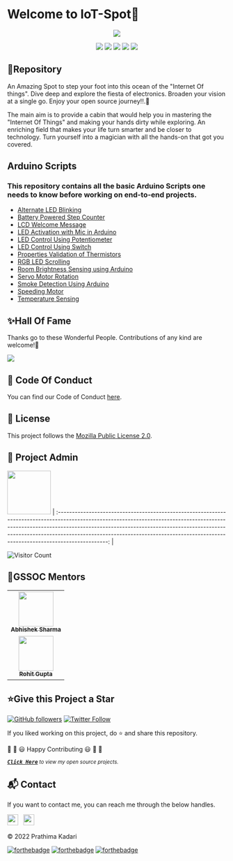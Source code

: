 # Welcome to IoT-Spot👋

<p align="center">
<img src="https://github.com/prathimacode-hub/prathimacode-hub/blob/main/CoverPhotos/IoT-Spot.png"></a>
</p>
<p align="center">
<a href="https://github.com/prathimacode-hub"><img src="https://img.shields.io/badge/PRs-welcome-brightgreen.svg?style=flat&logo=github"></a> 
<a href="https://github.com/prathimacode-hub"><img src="https://img.shields.io/badge/Open%20Source-%F0%9F%A4%8D-Green"></a> 
<a href="https://github.com/prathimacode-hub"><img src="https://img.shields.io/static/v1.svg?label=Contributions&message=Welcome&color=0059b3&style=flat-square"></a>
<a href="https://github.com/prathimacode-hub/IoT-Spot/graphs/contributors"><img src="https://img.shields.io/github/contributors-anon/prathimacode-hub/IoT-Spot"></a>
<a href="https://github.com/prathimacode-hub"><img src="https://img.shields.io/maintenance/yes/2022"></a>
</p> 


<h2>📌Repository</h2>

An Amazing Spot to step your foot into this ocean of the "Internet Of things". Dive deep and explore the fiesta of electronics. Broaden your vision at a single go. Enjoy your open source journey!!.🚀

The main aim is to provide a cabin that would help you in mastering the "Internet Of Things" and making your hands dirty while exploring. An enriching field that makes your life turn smarter and be closer to technology. Turn yourself into a magician with all the hands-on that got you covered.



## Arduino Scripts

### This repository contains all the basic Arduino Scripts one needs to know before working on end-to-end projects.

- [Alternate LED Blinking](https://github.com/prathimacode-hub/IoT-Spot/tree/main/Arduino/Alternate%20LED%20Blinking)
- [Battery Powered Step Counter](https://github.com/prathimacode-hub/IoT-Spot/tree/main/Arduino/Battery%20%Powered%20%Step%20Counter)
- [LCD Welcome Message](https://github.com/prathimacode-hub/IoT-Spot/tree/main/Arduino/LCD%20Welcome%20Message)
- [LED Activation with Mic in Arduino](https://github.com/prathimacode-hub/IoT-Spot/tree/main/Arduino/LED%20Activation%20with%20Mic%20in%20Arduino)
- [LED Control Using Potentiometer](https://github.com/prathimacode-hub/IoT-Spot/tree/main/Arduino/LED%20Control%20Using%20Potentiometer)
- [LED Control Using Switch](https://github.com/prathimacode-hub/IoT-Spot/tree/main/Arduino/LED%20Control%20Using%20Switch)
- [Properties Validation of Thermistors](https://github.com/prathimacode-hub/IoT-Spot/tree/main/Arduino/Properties%20%Validation%20of%20Thermistors)
- [RGB LED Scrolling](https://github.com/prathimacode-hub/IoT-Spot/tree/main/Arduino/RGB%20LED%20Scrolling)
- [Room Brightness Sensing using Arduino](https://github.com/prathimacode-hub/IoT-Spot/tree/main/Arduino/Room%20Brightness%20Sensing%20using%20Arduino)
- [Servo Motor Rotation](https://github.com/prathimacode-hub/IoT-Spot/tree/main/Arduino/Servo%20Motor%20Rotation)
- [Smoke Detection Using Arduino](https://github.com/prathimacode-hub/IoT-Spot/tree/main/Arduino/Smoke%20Detection%20Using%20Arduino)
- [Speeding Motor](https://github.com/prathimacode-hub/IoT-Spot/tree/main/Arduino/Speeding%20Motor%20Using%20Arduino)
- [Temperature Sensing](https://github.com/prathimacode-hub/IoT-Spot/tree/main/Arduino/Temperature%20Sensing)
<h2>✨Hall Of Fame</h2>   

Thanks go to these Wonderful People. Contributions of any kind are welcome!🚀 

<!-- ALL-CONTRIBUTORS-LIST:START - Do not remove or modify this section -->
<!-- prettier-ignore-start -->
<!-- markdownlint-disable -->

<a href="https://github.com/prathimacode-hub/IoT-Spot/graphs/contributors">
  <img src="https://contrib.rocks/image?repo=prathimacode-hub/IoT-Spot" />
</a>

<!-- markdownlint-enable -->
<!-- prettier-ignore-end -->
<!-- ALL-CONTRIBUTORS-LIST:END -->


<h2>📜 Code Of Conduct</h2>

You can find our Code of Conduct [here](https://github.com/prathimacode-hub/IoT-Spot/blob/main/CODE_OF_CONDUCT.md).


<h2>📝 License</h2>  

This project follows the [Mozilla Public License 2.0](https://github.com/prathimacode-hub/IoT-Spot/blob/main/LICENSE).


<h2>🙂 Project Admin</h2>

<a href="https://github.com/prathimacode-hub"><img src="https://github.com/prathimacode-hub/prathimacode-hub/blob/main/Prathima%20updated%20profile%20pic.jpg" width=100px height=100px /></a>
| :------------------------------------------------------------------------------------------------------------------------------------------------------------------------------------------------------------------------------------------------------------------------------------------------------------------------------------------: |

![Visitor Count](https://profile-counter.glitch.me/{prathimacode-hub}/count.svg)


<h2>🤝GSSOC Mentors</h2>

<table>
  <tr>
    <td align='center'><a href='https://github.com/abhisheks008'><img src='https://avatars.githubusercontent.com/u/68724349?v=4' width='80px;' alt=''/><br/><sub><b>Abhishek Sharma</b></sub></a></td>
  </tr>
  <tr>
    <td align='center'><a href='https://github.com/vilgad'><img src='https://avatars.githubusercontent.com/u/84396662?v=4' width='80px;' alt=''/><br/><sub><b>Rohit Gupta</b></sub></a></td>
  </tr>
</table>


<h2>⭐Give this Project a Star</h2>

[![GitHub followers](https://img.shields.io/github/followers/prathimacode-hub.svg?label=Follow%20@prathimacode-hub&style=social)](https://github.com/prathimak88/)  [![Twitter Follow](https://img.shields.io/twitter/follow/prathimak88?style=social)](https://twitter.com/prathimak88)

If you liked working on this project, do ⭐ and share this repository.

🎉 🎊 😃 Happy Contributing 😃 🎊 🎉

<!-- <sup><kbd>***[Click Here](https://github.com/prathimacode-hub/prathimacode-hub/blob/main/Projects/OpenSource-Projects.md)***</kbd> *to view my open source projects and</sup>*  <sup><kbd>***[Get In](https://github.com/prathimacode-hub/prathimacode-hub/blob/main/GitHub%20Projects/Learning-Projects.md)***</kbd> *for learning projects.</sup>* <br>
</td> -->

<sup><kbd>***[Click Here](https://github.com/prathimacode-hub/prathimacode-hub/blob/main/GitHub%20Projects/OpenSource-Projects.md)***</kbd> *to view my open source projects.</sup>* <br>


<h2>📬 Contact</h2>

If you want to contact me, you can reach me through the below handles.

<a href="https://twitter.com/prathimak88"><img src="https://upload.wikimedia.org/wikipedia/fr/thumb/c/c8/Twitter_Bird.svg/1200px-Twitter_Bird.svg.png" width="25"></img></a>&nbsp;&nbsp; <a href="https://www.linkedin.com/in/prathima-kadari/"><img src="https://www.felberpr.com/wp-content/uploads/linkedin-logo.png" width="25"></img></a>

© 2022 Prathima Kadari


[![forthebadge](https://forthebadge.com/images/badges/built-with-love.svg)](https://forthebadge.com) [![forthebadge](https://forthebadge.com/images/badges/built-by-developers.svg)](https://forthebadge.com) [![forthebadge](https://forthebadge.com/images/badges/built-with-swag.svg)](https://forthebadge.com) 
